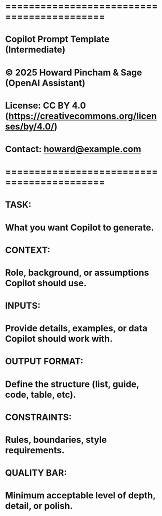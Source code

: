 # ===========================================
# Copilot Prompt Template (Intermediate)
# © 2025 Howard Pincham & Sage (OpenAI Assistant)
# License: CC BY 4.0 (https://creativecommons.org/licenses/by/4.0/)
# Contact: howard@example.com
# ===========================================

# TASK:
#   What you want Copilot to generate.

# CONTEXT:
#   Role, background, or assumptions Copilot should use.

# INPUTS:
#   Provide details, examples, or data Copilot should work with.

# OUTPUT FORMAT:
#   Define the structure (list, guide, code, table, etc).

# CONSTRAINTS:
#   Rules, boundaries, style requirements.

# QUALITY BAR:
#   Minimum acceptable level of depth, detail, or polish.

